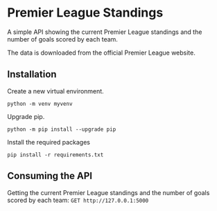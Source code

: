 # Premier League Standings

A simple API showing the current Premier League standings and the number of goals scored by each team.

The data is downloaded from the official Premier League website.


## Installation

Create a new virtual environment.
```
python -m venv myvenv
```
Upgrade pip.
```
python -m pip install --upgrade pip
```
Install the required packages
```
pip install -r requirements.txt
```

## Consuming the API

Getting the current Premier League standings and the number of goals scored by each team:
`GET http://127.0.0.1:5000`

